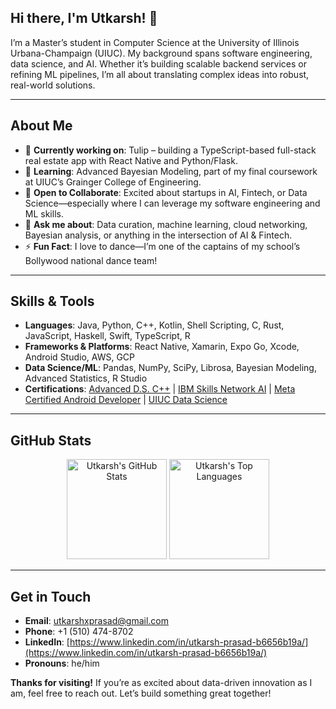 ## Hi there, I'm Utkarsh! 👋

I’m a Master’s student in Computer Science at the University of Illinois Urbana-Champaign (UIUC). My background spans software engineering, data science, and AI. Whether it’s building scalable backend services or refining ML pipelines, I’m all about translating complex ideas into robust, real-world solutions.

---

## About Me

- 🔭 **Currently working on**: Tulip – building a TypeScript-based full-stack real estate app with React Native and Python/Flask.  
- 🌱 **Learning**: Advanced Bayesian Modeling, part of my final coursework at UIUC’s Grainger College of Engineering.  
- 👯 **Open to Collaborate**: Excited about startups in AI, Fintech, or Data Science—especially where I can leverage my software engineering and ML skills.  
- 💬 **Ask me about**: Data curation, machine learning, cloud networking, Bayesian analysis, or anything in the intersection of AI & Fintech.  
- ⚡ **Fun Fact**: I love to dance—I’m one of the captains of my school’s Bollywood national dance team!

---

## Skills & Tools

- **Languages**: Java, Python, C++, Kotlin, Shell Scripting, C, Rust, JavaScript, Haskell, Swift, TypeScript, R  
- **Frameworks & Platforms**: React Native, Xamarin, Expo Go, Xcode, Android Studio, AWS, GCP  
- **Data Science/ML**: Pandas, NumPy, SciPy, Librosa, Bayesian Modeling, Advanced Statistics, R Studio  
- **Certifications**: 
  [Advanced D.S. C++](https://drive.google.com/file/d/1In3mAc5C7IuOHTnBerAslOwJx6VpC2b3/view) |
  [IBM Skills Network AI](https://www.coursera.org/account/accomplishments/certificate/YTSZJYMRTJ9X) |
  [Meta Certified Android Developer](https://drive.google.com/file/d/10MGMAOzrIpelfd1XfUQzmTQc85wRp1iH/view) |
  [UIUC Data Science](https://drive.google.com/file/d/1O00odUaPMEP8KKUJfOLFzZxIM-QyPjwu/view)  

---

## GitHub Stats

<p align="center">
  <img src="https://github-readme-stats.vercel.app/api?username=utkarshprasad2&show_icons=true&theme=radical" alt="Utkarsh's GitHub Stats" height="160"/>
  <img src="https://github-readme-stats.vercel.app/api/top-langs/?username=utkarshprasad2&layout=compact&theme=radical" alt="Utkarsh's Top Languages" height="160"/>
</p>

---

## Get in Touch

- **Email**: [utkarshxprasad@gmail.com](mailto:utkarshxprasad@gmail.com)  
- **Phone**: +1 (510) 474-8702  
- **LinkedIn**: [https://www.linkedin.com/in/utkarsh-prasad-b6656b19a/](https://www.linkedin.com/in/utkarsh-prasad-b6656b19a/)  
- **Pronouns**: he/him
  
**Thanks for visiting!** If you’re as excited about data-driven innovation as I am, feel free to reach out. Let’s build something great together!
